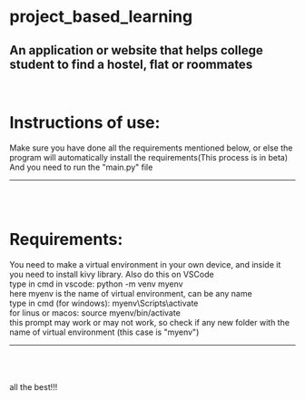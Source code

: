 # project_based_learning
 
## An application or website that helps college student to find a hostel, flat or roommates

<br>
<h1>Instructions of use:</h1>
Make sure you have done all the requirements mentioned below, or else the program will automatically install the requirements(This process is in beta)
<br>And you need to run the "main.py" file

<hr>
<br><br>
<h1>Requirements:</h1>
You need to make a virtual environment in your own device, and inside it you need to install kivy library. Also do this on VSCode
<br>type in cmd in vscode:  python -m venv myenv
<br>here myenv is the name of virtual environment, can be any name
<br>type in cmd (for windows):  myenv\Scripts\activate
<br>for linus or macos:  source myenv/bin/activate
<br>this prompt may work or may not work, so check if any new folder with the name of virtual environment (this case is "myenv")
<hr>
<br><br><br>
all the best!!!

<!--
to do later:

0<0# : ^
'''
@echo off
echo batch code
python "%~f0" %*
exit /b 0
'''
#! python

#add this at the beginning of main.py to convert it into .bat file
-->